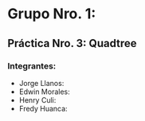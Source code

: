# Grupo Nro. 1:

## Práctica Nro. 3: Quadtree

### Integrantes:

- Jorge Llanos:
- Edwin Morales:
- Henry Culi:
- Fredy Huanca:
